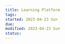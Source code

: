 ```yaml
---
title: Learning Platform
tags:   
started: 2023-04-23 Sun
due: 
modified: 2023-04-23 Sun
status: 
---
```

